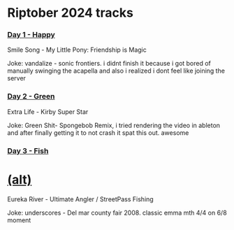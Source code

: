 # Riptober 2024 tracks
### [Day 1 - Happy](/Day01.mp3)
Smile Song - My Little Pony: Friendship is Magic

Joke: vandalize - sonic frontiers. i didnt finish it because i got bored of manually swinging the acapella and also i realized i dont feel like joining the server
### [Day 2 - Green](/Day02.mp4)
Extra Life - Kirby Super Star

Joke: Green Shit- Spongebob Remix, i tried rendering the video in ableton and after finally getting it to not crash it spat this out. awesome
### [Day 3 - Fish](/Day03.mp3)
# [(alt)](/Day03_alt.mp3)
Eureka River - Ultimate Angler / StreetPass Fishing

Joke: underscores - Del mar county fair 2008. classic emma mth 4/4 on 6/8 moment